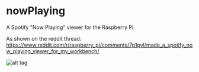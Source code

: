 # nowPlaying
A Spotify "Now Playing" viewer for the Raspberry Pi.

As shown on the reddit thread: https://www.reddit.com/r/raspberry_pi/comments/7p1pyl/made_a_spotify_now_playing_viewer_for_my_workbench/

![alt tag](https://i.imgur.com/mJH1YOr.jpg "Description goes here")
